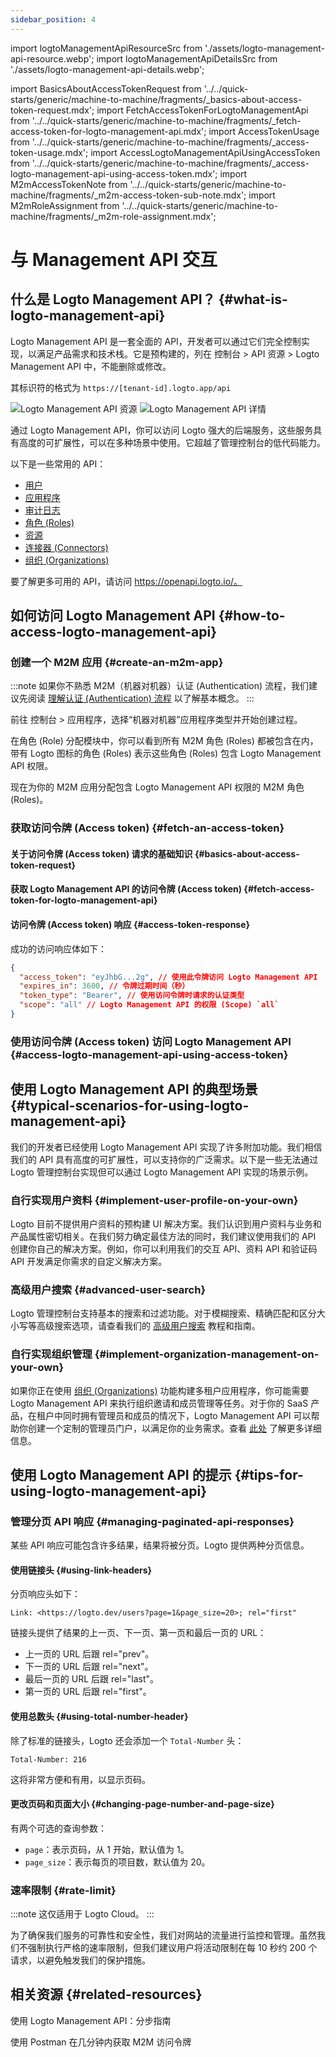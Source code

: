 ```yaml
---
sidebar_position: 4
---
```


import logtoManagementApiResourceSrc from './assets/logto-management-api-resource.webp';
import logtoManagementApiDetailsSrc from './assets/logto-management-api-details.webp';

import BasicsAboutAccessTokenRequest from '../../quick-starts/generic/machine-to-machine/fragments/\_basics-about-access-token-request.mdx';
import FetchAccessTokenForLogtoManagementApi from '../../quick-starts/generic/machine-to-machine/fragments/\_fetch-access-token-for-logto-management-api.mdx';
import AccessTokenUsage from '../../quick-starts/generic/machine-to-machine/fragments/\_access-token-usage.mdx';
import AccessLogtoManagementApiUsingAccessToken from '../../quick-starts/generic/machine-to-machine/fragments/\_access-logto-management-api-using-access-token.mdx';
import M2mAccessTokenNote from '../../quick-starts/generic/machine-to-machine/fragments/\_m2m-access-token-sub-note.mdx';
import M2mRoleAssignment from '../../quick-starts/generic/machine-to-machine/fragments/\_m2m-role-assignment.mdx';

# 与 Management API 交互

## 什么是 Logto Management API？ {#what-is-logto-management-api}

Logto Management API 是一套全面的 API，开发者可以通过它们完全控制实现，以满足产品需求和技术栈。它是预构建的，列在 <CloudLink to="/api-resources">控制台 > API 资源 > Logto Management API</CloudLink> 中，不能删除或修改。

其标识符的格式为 `https://[tenant-id].logto.app/api`

<img alt="Logto Management API 资源" src={logtoManagementApiResourceSrc} />

<img alt="Logto Management API 详情" src={logtoManagementApiDetailsSrc} />

通过 Logto Management API，你可以访问 Logto 强大的后端服务，这些服务具有高度的可扩展性，可以在多种场景中使用。它超越了管理控制台的低代码能力。

以下是一些常用的 API：

- [用户](https://openapi.logto.io/operation/operation-getuser)
- [应用程序](https://openapi.logto.io/operation/operation-listapplications)
- [审计日志](https://openapi.logto.io/operation/operation-listlogs)
- [角色 (Roles)](https://openapi.logto.io/operation/operation-listroles)
- [资源](https://openapi.logto.io/operation/operation-listresources)
- [连接器 (Connectors)](https://openapi.logto.io/operation/operation-listconnectors)
- [组织 (Organizations)](https://openapi.logto.io/operation/operation-listorganizations)

要了解更多可用的 API，请访问 https://openapi.logto.io/。

## 如何访问 Logto Management API {#how-to-access-logto-management-api}

### 创建一个 M2M 应用 {#create-an-m2m-app}

:::note
如果你不熟悉 M2M（机器对机器）认证 (Authentication) 流程，我们建议先阅读 [理解认证 (Authentication) 流程](/integrate-logto/integrate-logto-into-your-application/understand-authentication-flow/#machine-to-machine-authentication-flow) 以了解基本概念。
:::

前往 <CloudLink to="/applications">控制台 > 应用程序</CloudLink>，选择“机器对机器”应用程序类型并开始创建过程。

<M2mRoleAssignment />

在角色 (Role) 分配模块中，你可以看到所有 M2M 角色 (Roles) 都被包含在内，带有 Logto 图标的角色 (Roles) 表示这些角色 (Roles) 包含 Logto Management API 权限。

现在为你的 M2M 应用分配包含 Logto Management API 权限的 M2M 角色 (Roles)。

### 获取访问令牌 (Access token) {#fetch-an-access-token}

#### 关于访问令牌 (Access token) 请求的基础知识 {#basics-about-access-token-request}

<BasicsAboutAccessTokenRequest />

#### 获取 Logto Management API 的访问令牌 (Access token) {#fetch-access-token-for-logto-management-api}

<FetchAccessTokenForLogtoManagementApi />

#### 访问令牌 (Access token) 响应 {#access-token-response}

成功的访问响应体如下：

```json
{
  "access_token": "eyJhbG...2g", // 使用此令牌访问 Logto Management API
  "expires_in": 3600, // 令牌过期时间（秒）
  "token_type": "Bearer", // 使用访问令牌时请求的认证类型
  "scope": "all" // Logto Management API 的权限 (Scope) `all`
}
```

<M2mAccessTokenNote />

### 使用访问令牌 (Access token) 访问 Logto Management API {#access-logto-management-api-using-access-token}

<AccessTokenUsage />

<AccessLogtoManagementApiUsingAccessToken />

## 使用 Logto Management API 的典型场景 {#typical-scenarios-for-using-logto-management-api}

我们的开发者已经使用 Logto Management API 实现了许多附加功能。我们相信我们的 API 具有高度的可扩展性，可以支持你的广泛需求。以下是一些无法通过 Logto 管理控制台实现但可以通过 Logto Management API 实现的场景示例。

### 自行实现用户资料 {#implement-user-profile-on-your-own}

Logto 目前不提供用户资料的预构建 UI 解决方案。我们认识到用户资料与业务和产品属性密切相关。在我们努力确定最佳方法的同时，我们建议使用我们的 API 创建你自己的解决方案。例如，你可以利用我们的交互 API、资料 API 和验证码 API 开发满足你需求的自定义解决方案。

### 高级用户搜索 {#advanced-user-search}

Logto 管理控制台支持基本的搜索和过滤功能。对于模糊搜索、精确匹配和区分大小写等高级搜索选项，请查看我们的 [高级用户搜索](/user-management/advanced-user-search) 教程和指南。

### 自行实现组织管理 {#implement-organization-management-on-your-own}

如果你正在使用 [组织 (Organizations)](/organizations) 功能构建多租户应用程序，你可能需要 Logto Management API 来执行组织邀请和成员管理等任务。对于你的 SaaS 产品，在租户中同时拥有管理员和成员的情况下，Logto Management API 可以帮助你创建一个定制的管理员门户，以满足你的业务需求。查看 [此处](/end-user-flows/organization-experience/) 了解更多详细信息。

## 使用 Logto Management API 的提示 {#tips-for-using-logto-management-api}

### 管理分页 API 响应 {#managing-paginated-api-responses}

某些 API 响应可能包含许多结果，结果将被分页。Logto 提供两种分页信息。

#### 使用链接头 {#using-link-headers}

分页响应头如下：

```
Link: <https://logto.dev/users?page=1&page_size=20>; rel="first"
```

链接头提供了结果的上一页、下一页、第一页和最后一页的 URL：

- 上一页的 URL 后跟 rel="prev"。
- 下一页的 URL 后跟 rel="next"。
- 最后一页的 URL 后跟 rel="last"。
- 第一页的 URL 后跟 rel="first"。

#### 使用总数头 {#using-total-number-header}

除了标准的链接头，Logto 还会添加一个 `Total-Number` 头：

```
Total-Number: 216
```

这将非常方便和有用，以显示页码。

#### 更改页码和页面大小 {#changing-page-number-and-page-size}

有两个可选的查询参数：

- `page`：表示页码，从 1 开始，默认值为 1。
- `page_size`：表示每页的项目数，默认值为 20。

### 速率限制 {#rate-limit}

:::note
这仅适用于 Logto Cloud。
:::

为了确保我们服务的可靠性和安全性，我们对网站的流量进行监控和管理。虽然我们不强制执行严格的速率限制，但我们建议用户将活动限制在每 10 秒约 200 个请求，以避免触发我们的保护措施。

## 相关资源 {#related-resources}

<Url href="https://blog.logto.io/management-api">
  使用 Logto Management API：分步指南
</Url>

<Url href="https://blog.logto.io/use-postman-to-obtain-m2m-access-token">使用 Postman 在几分钟内获取 M2M 访问令牌</Url>
